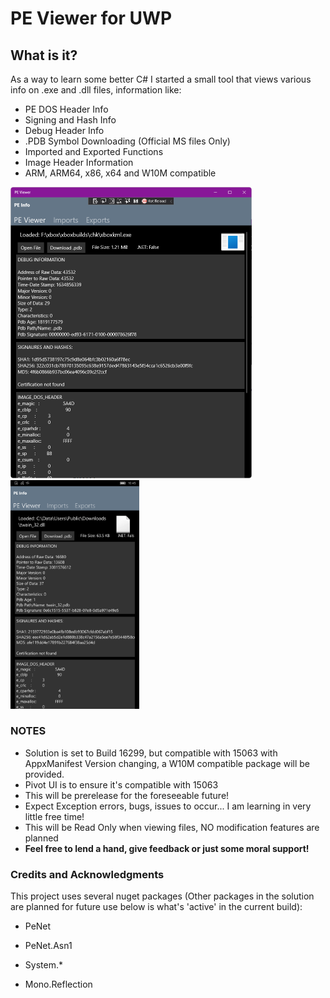 # PE Viewer for UWP

## What is it?

As a way to learn some better C# I started a small tool that views various info on .exe and .dll files, information like:

- PE DOS Header Info
- Signing and Hash Info
- Debug Header Info
- .PDB Symbol Downloading (Official MS files Only)
- Imported and Exported Functions
- Image Header Information
- ARM, ARM64, x86, x64 and W10M compatible 



<img src="/main.png" alt="main" style="zoom: 50%;" /><img src="/phone.png" alt="main" style="zoom: 35.7%;" />



### NOTES

- Solution is set to Build 16299, but compatible with 15063 with AppxManifest Version changing, a W10M compatible package will be provided.
- Pivot UI is to ensure it's compatible with 15063
- This will be prerelease for the foreseeable future!
- Expect Exception errors, bugs, issues to occur... I am learning in very little free time!
- This will be Read Only when viewing files, NO modification features are planned
- **Feel free to lend a hand, give feedback or just some moral support!**





### Credits and Acknowledgments

This project uses several nuget packages (Other packages in the solution are planned for future use below is what's 'active' in the current build):

- PeNet

- PeNet.Asn1

- System.*

- Mono.Reflection

  